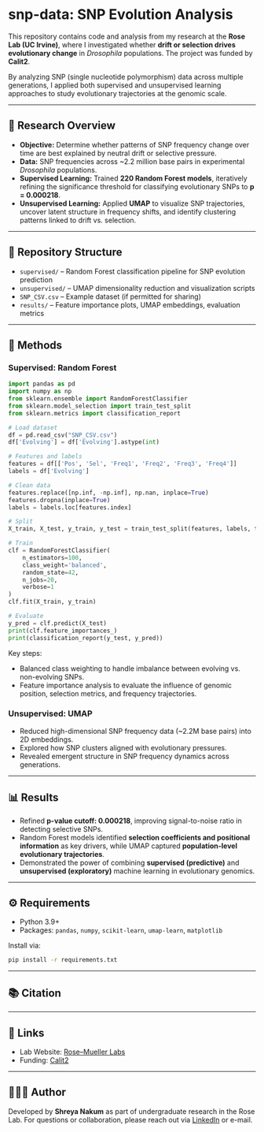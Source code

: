 # snp-data: SNP Evolution Analysis

This repository contains code and analysis from my research at the **Rose Lab (UC Irvine)**, where I investigated whether **drift or selection drives evolutionary change** in *Drosophila* populations. The project was funded by **Calit2**.

By analyzing SNP (single nucleotide polymorphism) data across multiple generations, I applied both supervised and unsupervised learning approaches to study evolutionary trajectories at the genomic scale.

---

## 🔬 Research Overview

* **Objective:** Determine whether patterns of SNP frequency change over time are best explained by neutral drift or selective pressure.
* **Data:** SNP frequencies across \~2.2 million base pairs in experimental *Drosophila* populations.
* **Supervised Learning:** Trained **220 Random Forest models**, iteratively refining the significance threshold for classifying evolutionary SNPs to **p = 0.000218**.
* **Unsupervised Learning:** Applied **UMAP** to visualize SNP trajectories, uncover latent structure in frequency shifts, and identify clustering patterns linked to drift vs. selection.

---

## 📂 Repository Structure

* `supervised/` – Random Forest classification pipeline for SNP evolution prediction
* `unsupervised/` – UMAP dimensionality reduction and visualization scripts
* `SNP_CSV.csv` – Example dataset (if permitted for sharing)
* `results/` – Feature importance plots, UMAP embeddings, evaluation metrics

---

## 🧠 Methods

### Supervised: Random Forest

```python
import pandas as pd
import numpy as np
from sklearn.ensemble import RandomForestClassifier
from sklearn.model_selection import train_test_split
from sklearn.metrics import classification_report

# Load dataset
df = pd.read_csv("SNP_CSV.csv")
df['Evolving'] = df['Evolving'].astype(int)

# Features and labels
features = df[['Pos', 'Sel', 'Freq1', 'Freq2', 'Freq3', 'Freq4']]
labels = df['Evolving']

# Clean data
features.replace([np.inf, -np.inf], np.nan, inplace=True)
features.dropna(inplace=True)
labels = labels.loc[features.index]

# Split
X_train, X_test, y_train, y_test = train_test_split(features, labels, test_size=0.2, random_state=42)

# Train
clf = RandomForestClassifier(
    n_estimators=100,
    class_weight='balanced',
    random_state=42,
    n_jobs=20,
    verbose=1
)
clf.fit(X_train, y_train)

# Evaluate
y_pred = clf.predict(X_test)
print(clf.feature_importances_)
print(classification_report(y_test, y_pred))
```

Key steps:

* Balanced class weighting to handle imbalance between evolving vs. non-evolving SNPs.
* Feature importance analysis to evaluate the influence of genomic position, selection metrics, and frequency trajectories.

### Unsupervised: UMAP

* Reduced high-dimensional SNP frequency data (\~2.2M base pairs) into 2D embeddings.
* Explored how SNP clusters aligned with evolutionary pressures.
* Revealed emergent structure in SNP frequency dynamics across generations.

---

## 📊 Results

* Refined **p-value cutoff: 0.000218**, improving signal-to-noise ratio in detecting selective SNPs.
* Random Forest models identified **selection coefficients and positional information** as key drivers, while UMAP captured **population-level evolutionary trajectories**.
* Demonstrated the power of combining **supervised (predictive)** and **unsupervised (exploratory)** machine learning in evolutionary genomics.

---

## ⚙️ Requirements

* Python 3.9+
* Packages: `pandas`, `numpy`, `scikit-learn`, `umap-learn`, `matplotlib`

Install via:

```bash
pip install -r requirements.txt
```

---

## 📚 Citation

---

## 🔗 Links

* Lab Website: [Rose–Mueller Labs](https://rosemuellerlabs.bio.uci.edu/)
* Funding: [Calit2](https://calit2.org/)

---

## 👩🏽‍💻 Author

Developed by **Shreya Nakum** as part of undergraduate research in the Rose Lab.
For questions or collaboration, please reach out via [LinkedIn](https://www.linkedin.com/in/shreyanakum/) or e-mail.
